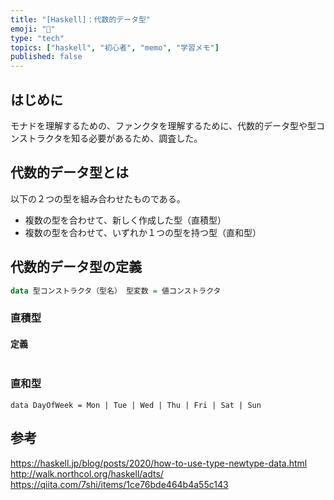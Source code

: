 ```yaml
---
title: "[Haskell]：代数的データ型"
emoji: "📓"
type: "tech"
topics: ["haskell", "初心者", "memo", "学習メモ"]
published: false
---
```


## はじめに

モナドを理解するための、ファンクタを理解するために、代数的データ型や型コンストラクタを知る必要があるため、調査した。

## 代数的データ型とは

以下の２つの型を組み合わせたものである。

- 複数の型を合わせて、新しく作成した型（直積型）
- 複数の型を合わせて、いずれか１つの型を持つ型（直和型）

## 代数的データ型の定義

```haskell
data 型コンストラクタ（型名） 型変数 = 値コンストラクタ
```

### 直積型

#### 定義

```haskell

```

### 直和型

```
data DayOfWeek = Mon | Tue | Wed | Thu | Fri | Sat | Sun
```

## 参考

https://haskell.jp/blog/posts/2020/how-to-use-type-newtype-data.html
http://walk.northcol.org/haskell/adts/
https://qiita.com/7shi/items/1ce76bde464b4a55c143
